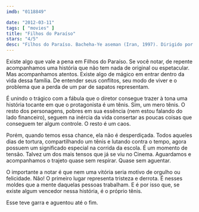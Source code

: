 ```yaml
---
imdb: "0118849"

date: "2012-03-11"
tags: [ "movies" ]
title: "Filhos do Paraíso"
stars: "4/5"
desc: "Filhos do Paraíso. Bacheha-Ye aseman (Iran, 1997). Dirigido por Majid Majidi. Escrito por Majid Majidi. Com Mohammad Amir Naji, Amir Farrokh Hashemian, Bahare Seddiqi, Nafise Jafar-Mohammadi, Fereshte Sarabandi, Kamal Mirkarimi, Behzad Rafi, Dariush Mokhtari, Mohammad-Hasan Hosseinian."
---
```

Existe algo que vale a pena em Filhos do Paraíso. Se você notar, de repente acompanhamos uma história que não tem nada de original ou espetacular. Mas acompanhamos atentos. Existe algo de mágico em entrar dentro da vida dessa família. De entender seus conflitos, seu modo de viver e o problema que a perda de um par de sapatos representam.

É unindo o trágico com a fábula que o diretor consegue trazer à tona uma história tocante em que o protagonista é um tênis. Sim, um mero tênis. O resto dos personagens, pobres em sua essência (nem estou falando do lado financeiro), seguem na inércia da vida consertar as poucas coisas que conseguem ter algum controle. O resto é um caos.

Porém, quando temos essa chance, ela não é desperdiçada. Todos aqueles dias de tortura, compartilhando um tênis e lutando contra o tempo, agora possuem um significado especial na corrida da escola. É um momento de tensão. Talvez um dos mais tensos que já se viu no Cinema. Aguardamos e acompanhamos o trajeto quase sem respirar. Quase sem aguentar.

O importante a notar é que nem uma vitória seria motivo de orgulho ou felicidade. Não! O primeiro lugar representa tristeza e derrota. É nesses moldes que a mente daquelas pessoas trabalham. E é por isso que, se existe algum vencedor nessa história, é o próprio tênis.

Esse teve garra e aguentou até o fim.
